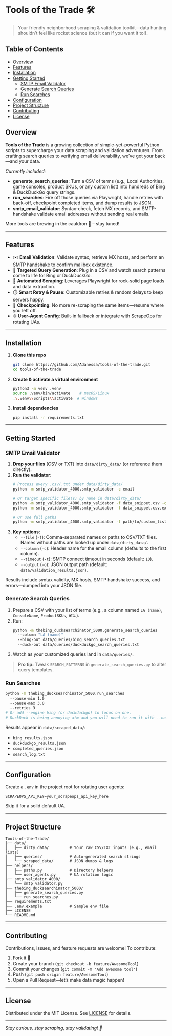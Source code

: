 # Tools of the Trade 🛠️

> Your friendly neighborhood scraping & validation toolkit—data hunting shouldn’t feel like rocket science (but it can if you want it to!).

## Table of Contents

- [Overview](#overview)
- [Features](#features)
- [Installation](#installation)
- [Getting Started](#getting-started)
  - [SMTP Email Validator](#smtp-email-validator)
  - [Generate Search Queries](#generate-search-queries)
  - [Run Searches](#run-searches)
- [Configuration](#configuration)
- [Project Structure](#project-structure)
- [Contributing](#contributing)
- [License](#license)

## Overview

**Tools of the Trade** is a growing collection of simple-yet-powerful Python scripts to supercharge your data scraping and validation adventures. From crafting search queries to verifying email deliverability, we’ve got your back—and your data.

_Currently included:_

- **generate_search_queries**: Turn a CSV of terms (e.g., Local Authorities, game consoles, product SKUs, or any custom list) into hundreds of Bing & DuckDuckGo query strings.
- **run_searches**: Fire off those queries via Playwright, handle retries with back-off, checkpoint completed items, and dump results to JSON.
- **smtp_email_validator**: Syntax-check, fetch MX records, and SMTP-handshake validate email addresses without sending real emails.

More tools are brewing in the cauldron 🔮 – stay tuned!

---

## Features

- ✉️ **Email Validation**: Validate syntax, retrieve MX hosts, and perform an SMTP handshake to confirm mailbox existence.
- 🎯 **Targeted Query Generation**: Plug in a CSV and watch search patterns come to life for Bing or DuckDuckGo.
- 🤖 **Automated Scraping**: Leverages Playwright for rock-solid page loads and data extraction.
- ⏱️ **Smart Retry & Pause**: Customizable retries & random delays to keep servers happy.
- 🔄 **Checkpointing**: No more re-scraping the same items—resume where you left off.
- 🌐 **User-Agent Config**: Built-in fallback or integrate with ScrapeOps for rotating UAs.

---

## Installation

1. **Clone this repo**
   ```bash
   git clone https://github.com/Adanessa/tools-of-the-trade.git
   cd tools-of-the-trade
   ```
2. **Create & activate a virtual environment**
   ```bash
   python3 -m venv .venv
   source .venv/bin/activate    # macOS/Linux
   .\.venv\\Scripts\\activate  # Windows
   ```
3. **Install dependencies**
   ```bash
   pip install -r requirements.txt
   ```

---

## Getting Started

### SMTP Email Validator

1. **Drop your files** (CSV or TXT) into `data/dirty_data/` (or reference them directly).
2. **Run the validator**:
   ```bash
   # Process every .csv/.txt under data/dirty_data/
   python -m smtp_validator_4000.smtp_validator -c email

   # Or target specific file(s) by name in data/dirty_data/
   python -m smtp_validator_4000.smtp_validator -f data_snippet.csv -c email
   python -m smtp_validator_4000.smtp_validator -f data_snippet.csv,example2.csv -c email

   # Or use full paths
   python -m smtp_validator_4000.smtp_validator -f path/to/custom_list.csv -c email
   ```
3. **Key options**:
   - `--file` (`-f`): Comma-separated names or paths to CSV/TXT files. Names without paths are looked up under `data/dirty_data/`.
   - `--column` (`-c`): Header name for the email column (defaults to the first column).
   - `--timeout` (`-t`): SMTP connect timeout in seconds (default: `10`).
   - `--output` (`-o`): JSON output path (default: `data/validation_results.json`).

Results include syntax validity, MX hosts, SMTP handshake success, and errors—dumped into your JSON file.

### Generate Search Queries

1. Prepare a CSV with your list of terms (e.g., a column named `LA (name)`, `ConsoleName`, `ProductSKUs`, etc.).
2. Run:
   ```bash
   python -m thebing_ducksearchinator_5000.generate_search_queries 
     --column "LA (name)"
     --bing-out data/queries/bing_search_queries.txt
     --duck-out data/queries/duckduckgo_search_queries.txt
   ```
3. Watch as your customized queries land in `data/queries/`.

> **Pro tip:** Tweak `SEARCH_PATTERNS` in `generate_search_queries.py` to alter query templates.

### Run Searches

```bash
python -m thebing_ducksearchinator_5000.run_searches 
  --pause-min 1.0 
  --pause-max 3.0 
  --retries 3
# Or add --engine bing (or duckduckgo) to focus on one.
# DuckDuck is being annoying atm and you will need to run it with --no-headless arg
```


Results appear in `data/scraped_data/`:

- `bing_results.json`
- `duckduckgo_results.json`
- `completed_queries.json`
- `search_log.txt`

---

## Configuration

Create a `.env` in the project root for rotating user agents:
```dotenv
SCRAPEOPS_API_KEY=your_scrapeops_api_key_here
```
Skip it for a solid default UA.

---

## Project Structure

```text
Tools-of-the-Trade/
├── data/
│   ├── dirty_data/         # Your raw CSV/TXT inputs (e.g., email lists)
│   ├── queries/            # Auto-generated search strings
│   └── scraped_data/       # JSON dumps & logs
├── helpers/
│   ├── paths.py            # Directory helpers
│   └── user_agents.py      # UA rotation logic
├── smtp_validator_4000/
│   └── smtp_validator.py
├── thebing_ducksearchinator_5000/
│   ├── generate_search_queries.py
│   └── run_searches.py
├── requirements.txt
├── .env.example            # Sample env file
├── LICENSE
└── README.md
```

---

## Contributing

Contributions, issues, and feature requests are welcome! To contribute:

1. Fork it 🍴
2. Create your branch (`git checkout -b feature/AwesomeTool`)
3. Commit your changes (`git commit -m 'Add awesome tool'`)
4. Push (`git push origin feature/AwesomeTool`)
5. Open a Pull Request—let’s make data magic happen!

---

## License

Distributed under the MIT License. See [LICENSE](LICENSE) for details.

---

_Stay curious, stay scraping, stay validating! 🚀_
